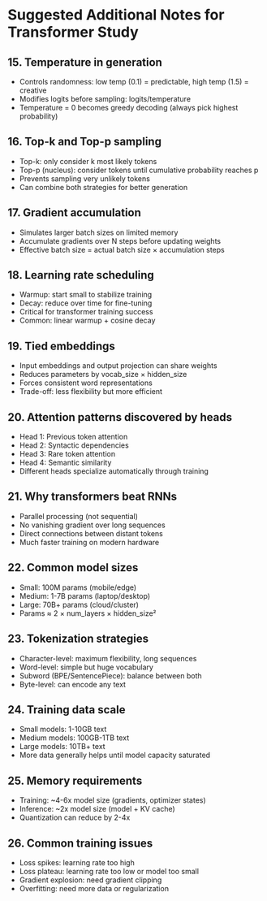 # Suggested Additional Notes for Transformer Study

## 15. Temperature in generation
- Controls randomness: low temp (0.1) = predictable, high temp (1.5) = creative
- Modifies logits before sampling: logits/temperature
- Temperature = 0 becomes greedy decoding (always pick highest probability)

## 16. Top-k and Top-p sampling
- Top-k: only consider k most likely tokens
- Top-p (nucleus): consider tokens until cumulative probability reaches p
- Prevents sampling very unlikely tokens
- Can combine both strategies for better generation

## 17. Gradient accumulation
- Simulates larger batch sizes on limited memory
- Accumulate gradients over N steps before updating weights
- Effective batch size = actual batch size × accumulation steps

## 18. Learning rate scheduling
- Warmup: start small to stabilize training
- Decay: reduce over time for fine-tuning
- Critical for transformer training success
- Common: linear warmup + cosine decay

## 19. Tied embeddings
- Input embeddings and output projection can share weights
- Reduces parameters by vocab_size × hidden_size
- Forces consistent word representations
- Trade-off: less flexibility but more efficient

## 20. Attention patterns discovered by heads
- Head 1: Previous token attention
- Head 2: Syntactic dependencies  
- Head 3: Rare token attention
- Head 4: Semantic similarity
- Different heads specialize automatically through training

## 21. Why transformers beat RNNs
- Parallel processing (not sequential)
- No vanishing gradient over long sequences
- Direct connections between distant tokens
- Much faster training on modern hardware

## 22. Common model sizes
- Small: 100M params (mobile/edge)
- Medium: 1-7B params (laptop/desktop)
- Large: 70B+ params (cloud/cluster)
- Params ≈ 2 × num_layers × hidden_size²

## 23. Tokenization strategies
- Character-level: maximum flexibility, long sequences
- Word-level: simple but huge vocabulary
- Subword (BPE/SentencePiece): balance between both
- Byte-level: can encode any text

## 24. Training data scale
- Small models: 1-10GB text
- Medium models: 100GB-1TB text
- Large models: 10TB+ text
- More data generally helps until model capacity saturated

## 25. Memory requirements
- Training: ~4-6x model size (gradients, optimizer states)
- Inference: ~2x model size (model + KV cache)
- Quantization can reduce by 2-4x

## 26. Common training issues
- Loss spikes: learning rate too high
- Loss plateau: learning rate too low or model too small
- Gradient explosion: need gradient clipping
- Overfitting: need more data or regularization